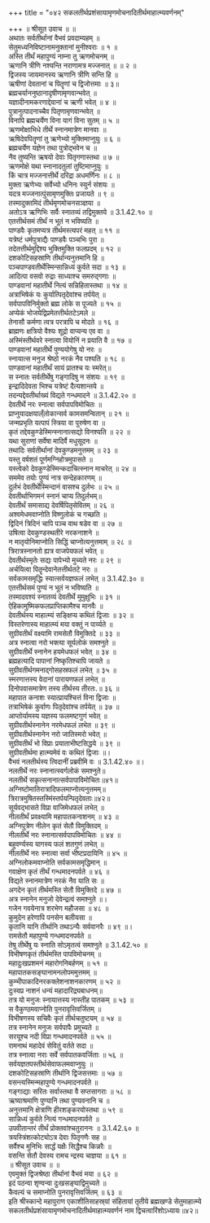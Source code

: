 +++
title = "०४२ सकलतीर्थप्रशंसायामृणमोचनादितीर्थमाहात्म्यवर्णनम्"

+++
॥ श्रीसूत उवाच ॥ ॥  
अथातः सर्वतीर्थानां वैभवं प्रवदाम्यहम् ॥  
सेतुमध्यनिविष्टानामनुक्तानां मुनीश्वराः ॥ १ ॥  
अस्ति तीर्थं महापुण्यं नाम्ना तु ऋणमोचनम् ॥  
ऋणानि त्रीणि नश्यन्ति नराणामत्र मज्जनात् ॥ ॥ २ ॥  
द्विजस्य जायमानस्य ऋणानि त्रीणि सन्ति हि ॥  
ऋषीणां देवतानां च पितॄणां च द्विजोत्तमाः ॥ ३॥  
ब्रह्मचर्याननुष्ठानादृषीणामृणवान्भवेत् ॥  
यज्ञादीनामकरणाद्देवानां च ऋणी भवेत् ॥ ४ ॥  
पुत्रानुत्पादनाच्चैव पितृणामृणवान्भवेत् ॥  
विनापि ब्रह्मचर्येण विना यागं विना सुतम् ॥ ५ ॥  
ऋणमोक्षाभिधे तीर्थे स्नानमात्रेण मानवाः ॥  
ऋषिदेवपितॄणां तु ऋणेभ्यो मुक्तिमाप्नुयुः ॥ ६ ॥  
ब्रह्मचर्येण यज्ञेन तथा पुत्रोद्भवेन च ॥  
नैव तुष्यन्ति ऋषयो देवाः पितृगणास्तथा ॥ ७ ॥  
ऋणमोक्षे यथा स्नानादतुलां तुष्टिमाप्नुयुः ॥  
किं चात्र मज्जनात्तीर्थे दरिद्रा अधमर्णिनः ॥ ८ ॥  
मुक्ता ऋणेभ्यः सर्वेभ्यो धनिनः स्युर्न संशयः ॥  
यदत्र मज्जनात्पुंसामृणमुक्तिः प्रजायते ॥ ९ ॥  
तस्मादुक्तमिदं तीर्थमृणमोचनसञ्ज्ञया ॥  
अतोऽत्र ऋणिभिः सर्वैः स्नातव्यं तद्विमुक्तये ॥ 3.1.42.१० ॥  
एतत्तीर्थसमं तीर्थं न भूतं न भविष्यति ॥  
पाण्डवैः कृतमप्यत्र तीर्थमस्त्यपरं महत् ॥ ११ ॥  
यत्रेष्टं धर्मपुत्राद्यैः पाण्डवैः पञ्चभिः पुरा ॥  
तदेतत्तीर्थमुद्दिश्य भुक्तिमुक्ति फलप्रदम् ॥ १२ ॥  
दशकोटिसहस्राणि तीर्थान्यनुत्तमानि हि ॥  
पञ्चपाण्डवतीर्थेस्मिन्सान्निध्यं कुर्वते सदा ॥ १३ ॥  
आदित्पा वसवो रुद्राः साध्याश्च समरुद्गणाः ॥  
पाण्डवानां महातीर्थे नित्यं सन्निहितास्तथा ॥ १४ ॥  
अत्राभिषेकं यः कुर्यात्पितृदेवांश्च तर्पयेत् ॥  
सर्वपापविनिर्मुक्तो ब्रह्म लोके स पूज्यते ॥ १५ ॥  
अप्येकं भोजयेद्विप्रमेतत्तीर्थतटेऽमले ॥  
तेनासौ कर्मणा त्वत्र परत्रापि च मोदते ॥ १६ ॥  
ब्राह्मणः क्षत्रियो वैश्यः शूद्रो वाप्यन्य एव वा ॥  
अस्मिंस्तीर्थवरे स्नात्वा वियोनिं न प्रयाति वै ॥ १७ ॥  
पाण्डवानां महातीर्थे पुण्ययोगेषु यो नरः ॥  
स्नायात्स मनुज श्रेष्ठो नरकं नैव पश्यति ॥ १८ ॥  
पाण्डवानां महातीर्थं सायं प्रातश्च यः स्मरेत्॥  
स स्नातः सर्वतीर्थेषु गङ्गादिषु न संशयः ॥ १९ ॥  
इन्द्रादिदेवता भिश्च यत्रेष्टं दैत्यशान्तये ॥  
तदन्यद्देवतीर्थाख्यं विद्यते गन्धमादने ॥ 3.1.42.२० ॥  
देवतीर्थे नरः स्नात्वा सर्वपापविमोचितः ॥  
प्राप्नुयादक्षयाल्ँलोकान्सर्व कामसमन्वितान् ॥ २१ ॥  
जन्मप्रभृति यत्पापं स्त्रिया वा पुरुषेण वा ॥  
कृतं तद्देवकुण्डेस्मिन्स्नानात्सद्यो विनश्यति ॥ २२ ॥  
यथा सुराणां सर्वेषा मादिर्वै मधुसूदनः ॥  
तथादिः सर्वतीर्थानां देवकुण्डमनुत्तमम् ॥ २३ ॥  
यस्तु वर्षशतं पूर्णमग्निहोत्रमुपासते ॥  
यस्त्वेको देवकुण्डेस्मिन्कदाचित्स्नान माचरेत् ॥ २४ ॥  
सममेव तयोः पुण्यं नात्र सन्देहकारणम् ॥  
दुर्लभं देवतीर्थेस्मिन्दानं वासश्च दुर्लभः ॥ २५ ॥  
देवतीर्थाभिगमनं स्नानं चाप्य तिदुर्लभम्॥  
देवतीर्थं समासाद्य देवर्षिपितृसेवितम् ॥ २६ ॥  
अश्वमेधमवाप्नोति विष्णुलोकं च गच्छति ॥  
द्विदिनं त्रिदिनं चापि पञ्च वाथ षडेव वा ॥ २७ ॥  
उषित्वा देवकुण्डस्थतीरे नरकनाशने ॥  
न मातृयोनिमाप्नोति सिद्धिं चाप्नोत्यनुत्तमाम् ॥ २८ ॥  
त्रिरात्रस्नानतो ह्यत्र वाजपेयफलं भवेत् ॥  
देवतीर्थस्मृतेः सद्यः पापेभ्यो मुच्यते नरः ॥ २९ ॥  
अर्चयित्वा पितॄन्देवानेतत्तीर्थतटे नरः ॥  
सर्वकामसमृद्धिः स्यात्सर्वयज्ञफलं लभेत् ॥ 3.1.42.३० ॥  
एतत्तीर्थसमं पुण्यं न भूतं न भविष्यति ॥  
तस्मादवश्यं स्नातव्यं देवतीर्थे मुमुक्षुभिः ॥ ३१ ॥  
ऐहिकामुष्मिकफलप्राप्तिकामैश्च मानवैः ॥  
देवतीर्थस्य माहात्म्यं सङ्क्षिप्य कथितं द्विजाः ॥ ३२ ॥  
विस्तरेणास्य माहात्म्यं मया वक्तुं न पार्य्यते ॥  
सुग्रीवतीर्थं वक्ष्यामि रामसेतौ विमुक्तिदे ॥ ३३ ॥  
अत्र स्नात्वा नरो भक्त्या सूर्यलोकं समश्नुते ॥  
सुग्रीवतीर्थे स्नानेन हयमेधफलं भवेत् ॥ ३४ ॥  
ब्रह्महत्यादि पापानां निष्कृतिश्चापि जायते ॥  
सुग्रीवतीर्थगमनाद्गोसहस्रफलं लभेत् ॥ ३५ ॥  
स्मरणात्तस्य वेदानां पारायणफलं लभेत् ॥  
दिनोपवासमात्रेण तस्य तीर्थस्य तीरतः.॥ ३६ ॥  
महापात कनाशः स्यात्प्रायश्चित्तं विना द्विजाः ॥  
तत्राभिषेकं कुर्वाणः पितृदेवांश्च तर्पयेत् ॥ ३७ ॥  
आप्तोर्यामस्य यज्ञस्य फलमष्टगुणं भवेत् ॥  
सुग्रीवतीर्थस्नानेन नरमेधफलं लभेत ॥ ३९ ॥  
सुग्रीवतीर्थस्नानेन नरो जातिस्मरो भवेत् ॥  
सुग्रीवतीर्थं भो विप्राः प्रयाताभीष्टसिद्धये ॥ ३९ ॥  
सुग्रीवतीर्थमा हात्म्यमेवं वः कथितं द्विजाः ॥।  
वैभवं नलतीर्थस्य त्विदानीं प्रब्रवीमि वः ॥ 3.1.42.४० ॥।  
नलतीर्थे नरः स्नानात्स्वर्गलोकं समश्नुते॥  
नलतीर्थे सकृत्सनानात्सर्वपापाविमोचितः॥४१॥  
अग्निष्टोमातिरात्रादिफलमाप्नोत्यनुत्तमम्॥  
त्रिरात्रमुषितस्तस्मिंस्तर्पयन्पितृदेवताः॥४२॥  
सूर्यवद्भासते विप्रा वाजिमेधफलं लभेत् ॥  
नीलतीर्थं प्रवक्ष्यामि महापातकनाशनम् ॥ ४३ ॥  
अग्निपुत्रेण नीलेन कृतं सेतौ विमुक्तिदम् ॥  
नीलतीर्थे नरः स्नानात्सर्वपापविमोचितः ॥ ४४ ॥  
बहुवर्ण्यस्य यागस्य फलं शतगुणं लभेत् ॥  
नीलतीर्थे नरः स्नात्वा सर्वा भीष्टप्रदायिनि ॥ ४५ ॥  
अग्निलोकमवाप्नोति सर्वकामसमृद्धिमान् ॥  
गवाक्षेण कृतं तीर्थं गन्धमादनपर्वते ॥ ४६ ॥  
विद्यते स्नानमात्रेण नरकं नैव याति सः ॥  
अगदेन कृतं तीर्थमस्ति सेतौ विमुक्तिदे ॥ ४७ ॥  
अत्र स्नानेन मनुजो देवेन्द्रत्वं समश्नुते ॥।  
गजेन गवयेनात्र शरभेण महौजसा ॥ ४८ ॥  
कुमुदेन हरेणापि पनसेन बलीयसा ॥  
कृतानि यानि तीर्थानि तथाऽन्यैः सर्ववानरैः ॥ ४९ ॥।  
रामसेतौ महापुण्ये गन्धमादनपर्वते ॥  
तेषु तीर्थेषु यः स्नाति सोऽमृतत्वं समश्नुते ॥ 3.1.42.५० ॥  
विभीषणकृतं तीर्थमस्ति पापविमोचनम् ॥  
महादुःखप्रशमनं महारोगनिबर्हणम् ॥ ५१ ॥  
महापातकसङ्घानामनलोपममुत्तमम् ॥  
कुम्भीपाकादिनरकक्लेशनाशनकारणम् ॥ ५२ ॥  
दुःस्वप्र नाशनं धन्यं महादारिद्र्यबाधनम्॥  
तत्र यो मनुजः स्नायात्तस्य नास्तीह पातकम् ॥ ५३ ॥  
स वैकुण्ठमवाप्नोति पुनरावृत्तिवर्जितम् ॥  
विभीषणस्य सचिवैः कृतं तीर्थचतुष्टयम् ॥ ५४ ॥  
तत्र स्नानेन मनुजः सर्वपापैः प्रमुच्यते ॥  
सरयूश्च नदी विप्रा गन्धमादनपर्वते ॥ ५५ ॥  
रामनाथं महादेवं सेवितुं वर्तते सदा ॥  
तत्र स्नात्वा नराः सर्वे सर्वपातकवर्जिताः ॥ ५६ ॥  
सर्वयज्ञतपस्तीर्थसेवाफलमवाप्नुयुः ॥  
दशकोटिसहस्राणि तीर्थानि द्विजसत्तमाः ॥ ५७ ॥  
वसन्त्यस्मिन्महापुण्ये गन्धमादनपर्वते ॥  
गङ्गाद्याः सरितः सर्वास्तथा वै सप्तसागराः ॥ ५८ ॥  
ऋष्याश्रमाणि पुण्यानि तथा पुण्यवनानि च ॥  
अनुत्तमानि क्षेत्राणि हीरशङ्करयोस्तथा ॥ ५९ ॥  
सान्निध्यं कुर्वते नित्यं गन्धमादनपर्वते ॥  
उपवीतान्तरं तीर्थं प्रोक्तवांश्चतुराननः ॥ 3.1.42.६० ॥  
त्रयस्त्रिंशत्कोट्योऽत्र देवाः पितृगणैः सह ॥  
सर्वैश्च मुनिभिः सार्द्धं यक्षैः सिद्धैश्च किन्नरैः ॥  
वसन्ति सेतौ देवस्य रामच न्द्रस्य चाज्ञया ॥ ६१ ॥  
॥ श्रीसूत उवाच ॥ ॥  
एवमुक्तं द्विजश्रेष्ठा तीर्थानां वैभवं मया ॥ ६२ ॥  
इदं पठन्वा शृण्वन्वा दुःखसङ्घाद्विमुच्यते ॥  
कैवल्यं च समाप्नोति पुनरावृत्तिवर्जितम् ॥ ६३ ॥  
इति श्रीस्कान्दे महापुराण एकाशीतिसाहस्र्यां संहितायां तृतीये ब्रह्मखण्डे सेतुमाहात्म्ये सकलतीर्थप्रशंसायामृणमोचनादितीर्थमाहात्म्यवर्णनं नाम द्विचत्वारिंशोऽध्यायः॥४२॥